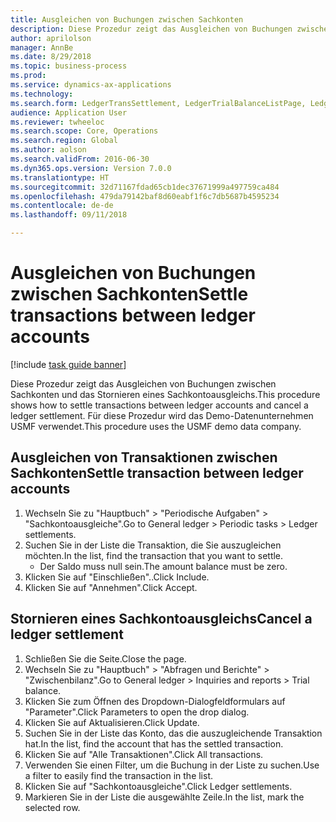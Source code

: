 ```yaml
--- 
title: Ausgleichen von Buchungen zwischen Sachkonten
description: Diese Prozedur zeigt das Ausgleichen von Buchungen zwischen Sachkonten und das Stornieren eines Sachkontoausgleichs.
author: aprilolson
manager: AnnBe
ms.date: 8/29/2018
ms.topic: business-process
ms.prod: 
ms.service: dynamics-ax-applications
ms.technology: 
ms.search.form: LedgerTransSettlement, LedgerTrialBalanceListPage, LedgerTrialBalanceListPageBalanceParms, LedgerTransAccount, LedgerTransSettled
audience: Application User
ms.reviewer: twheeloc
ms.search.scope: Core, Operations
ms.search.region: Global
ms.author: aolson
ms.search.validFrom: 2016-06-30
ms.dyn365.ops.version: Version 7.0.0
ms.translationtype: HT
ms.sourcegitcommit: 32d71167fdad65cb1dec37671999a497759ca484
ms.openlocfilehash: 479da79142baf8d60eabf1f6c7db5687b4595234
ms.contentlocale: de-de
ms.lasthandoff: 09/11/2018

---
```

# <a name="settle-transactions-between-ledger-accounts"></a><span data-ttu-id="94c55-103">Ausgleichen von Buchungen zwischen Sachkonten</span><span class="sxs-lookup"><span data-stu-id="94c55-103">Settle transactions between ledger accounts</span></span>

[!include [task guide banner](../../includes/task-guide-banner.md)]

<span data-ttu-id="94c55-104">Diese Prozedur zeigt das Ausgleichen von Buchungen zwischen Sachkonten und das Stornieren eines Sachkontoausgleichs.</span><span class="sxs-lookup"><span data-stu-id="94c55-104">This procedure shows how to settle transactions between ledger accounts and cancel a ledger settlement.</span></span> <span data-ttu-id="94c55-105">Für diese Prozedur wird das Demo-Datenunternehmen USMF verwendet.</span><span class="sxs-lookup"><span data-stu-id="94c55-105">This procedure uses the USMF demo data company.</span></span>


## <a name="settle-transaction-between-ledger-accounts"></a><span data-ttu-id="94c55-106">Ausgleichen von Transaktionen zwischen Sachkonten</span><span class="sxs-lookup"><span data-stu-id="94c55-106">Settle transaction between ledger accounts</span></span>
1. <span data-ttu-id="94c55-107">Wechseln Sie zu "Hauptbuch" > "Periodische Aufgaben" > "Sachkontoausgleiche".</span><span class="sxs-lookup"><span data-stu-id="94c55-107">Go to General ledger > Periodic tasks > Ledger settlements.</span></span>
2. <span data-ttu-id="94c55-108">Suchen Sie in der Liste die Transaktion, die Sie auszugleichen möchten.</span><span class="sxs-lookup"><span data-stu-id="94c55-108">In the list, find the transaction that you want to settle.</span></span>
    * <span data-ttu-id="94c55-109">Der Saldo muss null sein.</span><span class="sxs-lookup"><span data-stu-id="94c55-109">The amount balance must be zero.</span></span>  
3. <span data-ttu-id="94c55-110">Klicken Sie auf "Einschließen"..</span><span class="sxs-lookup"><span data-stu-id="94c55-110">Click Include.</span></span>
4. <span data-ttu-id="94c55-111">Klicken Sie auf "Annehmen".</span><span class="sxs-lookup"><span data-stu-id="94c55-111">Click Accept.</span></span>

## <a name="cancel-a-ledger-settlement"></a><span data-ttu-id="94c55-112">Stornieren eines Sachkontoausgleichs</span><span class="sxs-lookup"><span data-stu-id="94c55-112">Cancel a ledger settlement</span></span>
1. <span data-ttu-id="94c55-113">Schließen Sie die Seite.</span><span class="sxs-lookup"><span data-stu-id="94c55-113">Close the page.</span></span>
2. <span data-ttu-id="94c55-114">Wechseln Sie zu "Hauptbuch" > "Abfragen und Berichte" > "Zwischenbilanz".</span><span class="sxs-lookup"><span data-stu-id="94c55-114">Go to General ledger > Inquiries and reports > Trial balance.</span></span>
3. <span data-ttu-id="94c55-115">Klicken Sie zum Öffnen des Dropdown-Dialogfeldformulars auf "Parameter".</span><span class="sxs-lookup"><span data-stu-id="94c55-115">Click Parameters to open the drop dialog.</span></span>
4. <span data-ttu-id="94c55-116">Klicken Sie auf Aktualisieren.</span><span class="sxs-lookup"><span data-stu-id="94c55-116">Click Update.</span></span>
5. <span data-ttu-id="94c55-117">Suchen Sie in der Liste das Konto, das die auszugleichende Transaktion hat.</span><span class="sxs-lookup"><span data-stu-id="94c55-117">In the list, find the account that has the settled transaction.</span></span>
6. <span data-ttu-id="94c55-118">Klicken Sie auf "Alle Transaktionen".</span><span class="sxs-lookup"><span data-stu-id="94c55-118">Click All transactions.</span></span>
7. <span data-ttu-id="94c55-119">Verwenden Sie einen Filter, um die Buchung in der Liste zu suchen.</span><span class="sxs-lookup"><span data-stu-id="94c55-119">Use a filter to easily find the transaction in the list.</span></span>
8. <span data-ttu-id="94c55-120">Klicken Sie auf "Sachkontoausgleiche".</span><span class="sxs-lookup"><span data-stu-id="94c55-120">Click Ledger settlements.</span></span>
9. <span data-ttu-id="94c55-121">Markieren Sie in der Liste die ausgewählte Zeile.</span><span class="sxs-lookup"><span data-stu-id="94c55-121">In the list, mark the selected row.</span></span>


